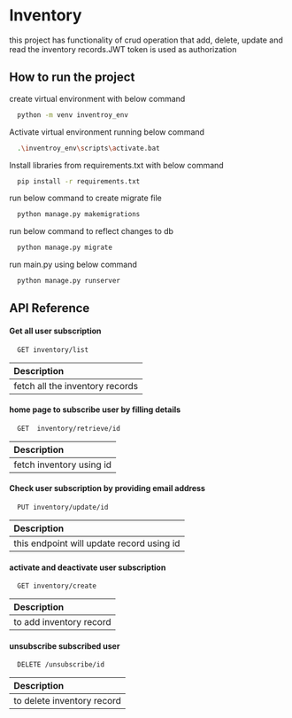 
#  Inventory

this project has functionality of crud operation that add, delete, update and read the inventory records.JWT token is used as authorization 





## How to run the project

create virtual environment with below command

```bash
  python -m venv inventroy_env
```

Activate virtual environment running below command

```bash
  .\inventroy_env\scripts\activate.bat
```
Install libraries from requirements.txt with below command

```bash
  pip install -r requirements.txt
```
run below command to create migrate file

```bash
  python manage.py makemigrations
```
run below command to reflect changes to db

```bash
  python manage.py migrate
```

run main.py using below command

```bash
  python manage.py runserver
```



## API Reference

#### Get all user subscription

```http
  GET inventory/list
```

 | Description                     |
 |:--------------------------------|
| fetch all the inventory records |




#### home page to subscribe user by filling details

```http
  GET  inventory/retrieve/id
```

 | Description              |
 |:-------------------------|
| fetch inventory using id |


#### Check user subscription by providing email address

```http
  PUT inventory/update/id
```

 | Description                               |
 |:------------------------------------------|
| this endpoint will update record using id |

#### activate and deactivate user subscription

```http
  GET inventory/create
```

 | Description             |
 |:------------------------|
| to add inventory record |



#### unsubscribe subscribed user

```http
  DELETE /unsubscribe/id
```

 | Description                |
 |:---------------------------|
| to delete inventory record |

